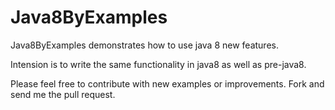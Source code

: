 # Java8ByExamples


Java8ByExamples demonstrates how to use java 8 new features. 

Intension is to write the same functionality in java8 as well as pre-java8.


Please feel free to contribute with new examples or improvements. 
Fork and send me the pull request.
